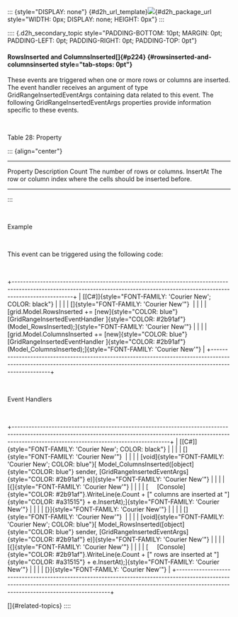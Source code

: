 ::: {style="DISPLAY: none"}
[](ms-xhelp:///?Id=d2h_url_template){#d2h_url_template}![](!package_url!){#d2h_package_url style="WIDTH: 0px; DISPLAY: none; HEIGHT: 0px"}
:::

:::: {.d2h_secondary_topic style="PADDING-BOTTOM: 10pt; MARGIN: 0pt; PADDING-LEFT: 0pt; PADDING-RIGHT: 0pt; PADDING-TOP: 0pt"}
#### RowsInserted and ColumnsInserted[]{#p224} {#rowsinserted-and-columnsinserted style="tab-stops: 0pt"}

These events are triggered when one or more rows or columns are inserted. The event handler receives an argument of type GridRangeInsertedEventArgs containing data related to this event. The following GridRangeInsertedEventArgs properties provide information specific to these events.

 

Table 28: Property

::: {align="center"}
  ---------- --------------------------------------------------------------------
  Property   Description
  Count      The number of rows or columns.
  InsertAt   The row or column index where the cells should be inserted before.
  ---------- --------------------------------------------------------------------
:::

 

Example

 

This event can be triggered using the following code:

 

+---------------------------------------------------------------------------------------------------------------------------------------------------------------------------------+
| [\[C#\]]{style="FONT-FAMILY: 'Courier New'; COLOR: black"}                                                                                                                      |
|                                                                                                                                                                                 |
| []{style="FONT-FAMILY: 'Courier New'"}                                                                                                                                          |
|                                                                                                                                                                                 |
| [grid.Model.RowsInserted += [new]{style="COLOR: blue"} [GridRangeInsertedEventHandler ]{style="COLOR: #2b91af"}(Model_RowsInserted);]{style="FONT-FAMILY: 'Courier New'"}       |
|                                                                                                                                                                                 |
| [grid.Model.ColumnsInserted += [new]{style="COLOR: blue"} [GridRangeInsertedEventHandler ]{style="COLOR: #2b91af"}(Model_ColumnsInserted);]{style="FONT-FAMILY: 'Courier New'"} |
+---------------------------------------------------------------------------------------------------------------------------------------------------------------------------------+

 

Event Handlers

 

+-------------------------------------------------------------------------------------------------------------------------------------------------------------------------------------------------------------------+
| [\[C#\]]{style="FONT-FAMILY: 'Courier New'; COLOR: black"}                                                                                                                                                        |
|                                                                                                                                                                                                                   |
| []{style="FONT-FAMILY: 'Courier New'"}                                                                                                                                                                            |
|                                                                                                                                                                                                                   |
| [void]{style="FONT-FAMILY: 'Courier New'; COLOR: blue"}[ Model_ColumnsInserted([object]{style="COLOR: blue"} sender, [GridRangeInsertedEventArgs]{style="COLOR: #2b91af"} e)]{style="FONT-FAMILY: 'Courier New'"} |
|                                                                                                                                                                                                                   |
| [{]{style="FONT-FAMILY: 'Courier New'"}                                                                                                                                                                           |
|                                                                                                                                                                                                                   |
| [     [Console]{style="COLOR: #2b91af"}.WriteLine(e.Count + [\" columns are inserted at \"]{style="COLOR: #a31515"} + e.InsertAt);]{style="FONT-FAMILY: 'Courier New'"}                                           |
|                                                                                                                                                                                                                   |
| [}]{style="FONT-FAMILY: 'Courier New'"}                                                                                                                                                                           |
|                                                                                                                                                                                                                   |
| []{style="FONT-FAMILY: 'Courier New'"}                                                                                                                                                                            |
|                                                                                                                                                                                                                   |
| [void]{style="FONT-FAMILY: 'Courier New'; COLOR: blue"}[ Model_RowsInserted([object]{style="COLOR: blue"} sender, [GridRangeInsertedEventArgs]{style="COLOR: #2b91af"} e)]{style="FONT-FAMILY: 'Courier New'"}    |
|                                                                                                                                                                                                                   |
| [{]{style="FONT-FAMILY: 'Courier New'"}                                                                                                                                                                           |
|                                                                                                                                                                                                                   |
| [     [Console]{style="COLOR: #2b91af"}.WriteLine(e.Count + [\" rows are inserted at \"]{style="COLOR: #a31515"} + e.InsertAt);]{style="FONT-FAMILY: 'Courier New'"}                                              |
|                                                                                                                                                                                                                   |
| [}]{style="FONT-FAMILY: 'Courier New'"}                                                                                                                                                                           |
+-------------------------------------------------------------------------------------------------------------------------------------------------------------------------------------------------------------------+

[]{#related-topics}
::::
